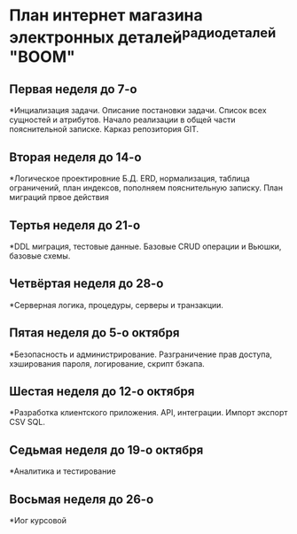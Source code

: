 # План интернет магазина электронных деталей<sup>радиодеталей</sup> "**BOOM**"
## Первая неделя до 7-о 
*Инциализация задачи. Описание постановки задачи. Список всех сущностей и атрибутов. Начало реализации в общей части пояснительной записке. Карказ репозитория GIT.
## Вторая неделя до 14-о 
*Логическое проектировние Б.Д. ERD, нормализация, таблица ограничений, план индексов, пополняем пояснительную записку. План миграций првое действия
## Тертья неделя до 21-о 
*DDL миграция, тестовые данные. Базовые CRUD операции и Вьюшки, базовые схемы.
## Четвёртая неделя до 28-о 
*Серверная логика, процедуры, серверы и транзакции.
## Пятая неделя до 5-о октября 
*Безопасность и администрирование. Разграничение прав доступа, хэширования пароля, логирование, скрипт бэкапа.
## Шестая неделя до 12-о октября
*Разработка клиентского приложения. API, интеграции. Импорт экспорт CSV SQL.
## Седьмая неделя до 19-о октября 
*Аналитика и тестирование
## Восьмая неделя до 26-о 
*Иог курсовой

